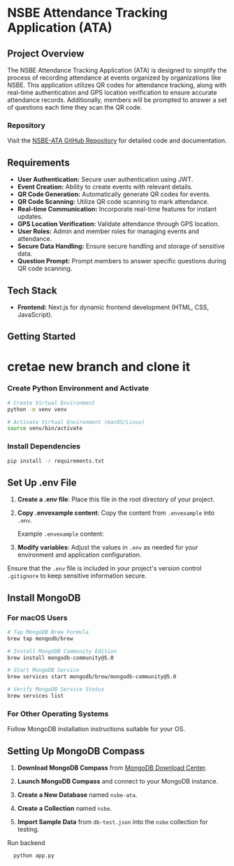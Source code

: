 # NSBE Attendance Tracking Application (ATA)

## Project Overview

The NSBE Attendance Tracking Application (ATA) is designed to simplify the process of recording attendance at events organized by organizations like NSBE. This application utilizes QR codes for attendance tracking, along with real-time authentication and GPS location verification to ensure accurate attendance records. Additionally, members will be prompted to answer a set of questions each time they scan the QR code.

### Repository

Visit the [NSBE-ATA GitHub Repository](https://github.com/ojakanbi/NSBE-ATA) for detailed code and documentation.

## Requirements

- **User Authentication:** Secure user authentication using JWT.
- **Event Creation:** Ability to create events with relevant details.
- **QR Code Generation:** Automatically generate QR codes for events.
- **QR Code Scanning:** Utilize QR code scanning to mark attendance.
- **Real-time Communication:** Incorporate real-time features for instant updates.
- **GPS Location Verification:** Validate attendance through GPS location.
- **User Roles:** Admin and member roles for managing events and attendance.
- **Secure Data Handling:** Ensure secure handling and storage of sensitive data.
- **Question Prompt:** Prompt members to answer specific questions during QR code scanning.

## Tech Stack

- **Frontend:** Next.js for dynamic frontend development (HTML, CSS, JavaScript).

## Getting Started

# cretae new branch and clone it 

### Create Python Environment and Activate

```bash
# Create Virtual Environment
python -m venv venv

# Activate Virtual Environment (macOS/Linux)
source venv/bin/activate
```

### Install Dependencies
```bash
pip install -r requirements.txt
```


## Set Up .env File

1. **Create a .env file**: Place this file in the root directory of your project.

2. **Copy .envexample content**: Copy the content from `.envexample` into `.env`.

   Example `.envexample` content:

3. **Modify variables**: Adjust the values in `.env` as needed for your environment and application configuration.

Ensure that the `.env` file is included in your project's version control `.gitignore` to keep sensitive information secure.



## Install MongoDB

### For macOS Users

```bash
# Tap MongoDB Brew Formula
brew tap mongodb/brew

# Install MongoDB Community Edition
brew install mongodb-community@5.0

# Start MongoDB Service
brew services start mongodb/brew/mongodb-community@5.0

# Verify MongoDB Service Status
brew services list
```
### For Other Operating Systems

Follow MongoDB installation instructions suitable for your OS.

## Setting Up MongoDB Compass

1. **Download MongoDB Compass** from [MongoDB Download Center](https://www.mongodb.com/try/download/compass).

2. **Launch MongoDB Compass** and connect to your MongoDB instance.

3. **Create a New Database** named `nsbe-ata`.

4. **Create a Collection** named `nsbe`.

5. **Import Sample Data** from `db-test.json` into the `nsbe` collection for testing.



Run backend
```
  python app.py
```

